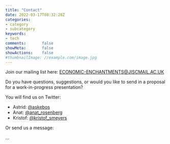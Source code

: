 ```yaml
---
title: "Contact"
date: 2022-03-17T08:32:28Z
categories:
- category
- subcategory
keywords:
- tech
comments:       false
showMeta:       false
showActions:    false
#thumbnailImage: //example.com/image.jpg
---
```


Join our mailing list here: [ECONOMIC-ENCHANTMENTS@JISCMAIL.AC.UK](https://www.jiscmail.ac.uk/cgi-bin/webadmin?SUBED1=ECONOMIC-ENCHANTMENTS&A=1)

Do you have questions, suggestions, or would you like to send in a proposal for a work-in-progress presentation?

You will find us on Twitter:
- Astrid: [@askebos](https://twitter.com/askebos)
- Anat: [@anat_rosenberg](https://twitter.com/anat_rosenberg)
- Kristof: [@kristof_smeyers](https://twitter.com/kristof_smeyers)

Or send us a message:

...
